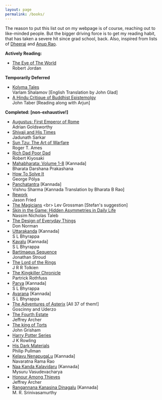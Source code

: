 ```yaml
---
layout: page
permalink: /books/
---
```

The reason to put this list out on my webpage is of course, reaching out to like-minded people. 
But the bigger driving force is to get my reading habit, that has taken a severe hit since grad school, back. 
Also, inspired from lists of [Dheeraj](https://dheerajmn.mit.edu/personal/) and [Anup Rao](https://homes.cs.washington.edu/~anuprao/books.html).

<b> Actively Reading: </b>
- [The Eye of The World](https://en.wikipedia.org/wiki/The_Eye_of_the_World) <br>
Robert Jordan

<b> Temporarily Deferred </b>

- [Kolyma Tales](https://en.wikipedia.org/wiki/The_Kolyma_Tales) <br>
Varlam Shalamov [English Translation by John Glad] <br>
- [A Hindu Critique of Buddhist Epistemolgy](https://www.amazon.com/Hindu-Critique-Buddhist-Epistemology-Determination/dp/0415648319) <br>
John Taber [Reading along with Arjun] 

<b> Completed: [non-exhaustive!] </b> 

- [Augustus: First Emperor of Rome](https://www.amazon.com/Augustus-First-Emperor-Adrian-Goldsworthy/dp/0300216661) <br>
Adrian Goldsworthy
- [Shivaji and His Times](https://www.amazon.com/Shivaji-His-Times-Classic-Reprint/dp/1331342457) <br>
Jadunath Sarkar
- [Sun Tzu: The Art of Warfare](https://www.amazon.com/gp/product/034536239X/ref=ppx_yo_dt_b_asin_title_o01_s00?ie=UTF8&psc=1) <br>
Roger T. Ames
- [Rich Dad Poor Dad](https://www.amazon.com/Rich-Dad-Poor-Teach-Middle/dp/1543626610) <br>
Robert Kiyosaki
- [Mahabharata: Volume 1-8](https://www.amazon.in/Shree-Math-Mahabharata-Bharatha-Prakashana/dp/B077R88KW6) [Kannada] <br>
Bharata Darshana Prakashana
- [How To Solve It](https://en.wikipedia.org/wiki/How_to_Solve_It) <br>
George Pólya <br> 
- [Panchatantra](https://raobharata.wordpress.com/tag/panchatantra-kannada-translation/) [Kannada] <br>
Vishnu Sharma [Kannada Translation by Bharata B Rao] <br> 
- [Rework](https://www.amazon.com/Rework-Jason-Fried/dp/0307463745) <br>
Jason Fried
- [The Magicians](https://en.wikipedia.org/wiki/The_Magicians_(Grossman_novel)) <br>
Lev Grossman [Stefan's suggestion] 
- [Skin in the Game: Hidden Asymmetries in Daily Life](https://www.penguinrandomhouse.com/books/537828/skin-in-the-game-by-nassim-nicholas-taleb/9780425284629/) <br> 
Nassim Nicholas Taleb
- [The Design of Everyday Things](https://en.wikipedia.org/wiki/The_Design_of_Everyday_Things) <br>
Don Norman
- [Uttarakanda](https://en.wikipedia.org/wiki/Uttarakaanda_(novel)) [Kannada] <br>
S L Bhyrappa
- [Kavalu](https://en.wikipedia.org/wiki/Kavalu) [Kannada] <br>
S L Bhyrappa
- [Bartimaeus Sequence](https://en.wikipedia.org/wiki/Bartimaeus_Sequence) <br>
Jonathan Stroud
- [The Lord of the Rings](https://en.wikipedia.org/wiki/The_Lord_of_the_Rings) <br>
J R R Tolkien
- [The Kingkiller Chronicle](https://en.wikipedia.org/wiki/The_Kingkiller_Chronicle) <br>
Partrick Rothfuss
- [Parva](https://en.wikipedia.org/wiki/Parva_(novel)) [Kannada] <br>
S L Bhyrappa
- [Avarana](https://en.wikipedia.org/wiki/Aavarana) [Kannada] <br>
S L Bhyrappa 
- [The Adventures of Asterix](https://en.wikipedia.org/wiki/Asterix) [All 37 of them!] <br>
Goscinny and Uderzo
- [The Fourth Estate](https://en.wikipedia.org/wiki/The_Fourth_Estate_(novel)) <br> 
Jeffrey Archer
- [The king of Torts](https://en.wikipedia.org/wiki/The_King_of_Torts) <br>
John Grisham
- [Harry Potter Series](https://www.goodreads.com/series/45175-harry-potter) <br>
J K Rowling
- [His Dark Materials](https://en.wikipedia.org/wiki/His_Dark_Materials) <br>
Philip Pullman
- [Kelavu NenapugaLu](https://www.sapnaonline.com/books/kelavu-nenapugalu-navaratna-rama-1234011395-5551234011393) [Kannada] <br>
Navaratna Rama Rao
- [Naa Kanda Kalavidaru](https://books.google.com/books/about/With_Masters_of_Melody.html?id=DnzxZwEACAAJ) [Kannada] <br>
Mysuru Vasudevacharya
- [Honour Among Thieves](https://en.wikipedia.org/wiki/Honour_Among_Thieves) <br>
Jeffrey Archer
- [Rangannana Kanasina Dinagalu](https://en.wikipedia.org/wiki/Rangannana_Kanasina_Dinagalu) [Kannada] <br>
M. R. Srinivasamurthy
